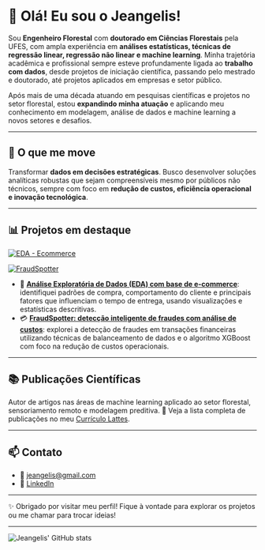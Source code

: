 # 👋 Olá! Eu sou o Jeangelis!

Sou **Engenheiro Florestal** com **doutorado em Ciências Florestais** pela UFES, com ampla experiência em **análises estatísticas, técnicas de regressão linear, regressão não linear e machine learning**. Minha trajetória acadêmica e profissional sempre esteve profundamente ligada ao **trabalho com dados**, desde projetos de iniciação científica, passando pelo mestrado e doutorado, até projetos aplicados em empresas e setor público.

Após mais de uma década atuando em pesquisas científicas e projetos no setor florestal, estou **expandindo minha atuação** e aplicando meu conhecimento em modelagem, análise de dados e machine learning a novos setores e desafios.

---

## 🚀 O que me move

Transformar **dados em decisões estratégicas**. Busco desenvolver soluções analíticas robustas que sejam compreensíveis mesmo por públicos não técnicos, sempre com foco em **redução de custos, eficiência operacional e inovação tecnológica**.

---

## 📊 Projetos em destaque

[![EDA - Ecommerce](https://github-readme-stats.vercel.app/api/pin/?username=jeangelis&repo=eda-ecommerce&theme=dark)](https://github.com/Jeangelis/eda-ecommerce)

[![FraudSpotter](https://github-readme-stats.vercel.app/api/pin/?username=jeangelis&repo=FraudSpotter&theme=dark)](https://github.com/Jeangelis/FraudSpotter)

- 🛒 [**Análise Exploratória de Dados (EDA) com base de e-commerce**](https://github.com/Jeangelis/eda-ecommerce): identifiquei padrões de compra, comportamento do cliente e principais fatores que influenciam o tempo de entrega, usando visualizações e estatísticas descritivas.
- 💳 [**FraudSpotter: detecção inteligente de fraudes com análise de custos**](https://github.com/Jeangelis/FraudSpotter): explorei a detecção de fraudes em transações financeiras utilizando técnicas de balanceamento de dados e o algoritmo XGBoost com foco na redução de custos operacionais.

---

## 📚 Publicações Científicas

Autor de artigos nas áreas de machine learning aplicado ao setor florestal, sensoriamento remoto e modelagem preditiva.
🔗 Veja a lista completa de publicações no meu [Currículo Lattes](http://lattes.cnpq.br/8339532503141256).

---

## 📫 Contato

- 📧 jeangelis@gmail.com  
- 🔗 [LinkedIn](https://www.linkedin.com/in/jeangelis/)  

---

✨ Obrigado por visitar meu perfil! Fique à vontade para explorar os projetos ou me chamar para trocar ideias!

---
![Jeangelis' GitHub stats](https://github-readme-stats.vercel.app/api?username=jeangelis&show_icons=true&theme=dark)
